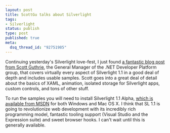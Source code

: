 ```yaml
--- 
layout: post
title: ScottGu talks about Silverlight
tags: 
- Silverlight
status: publish
type: post
published: true
meta: 
  dsq_thread_id: "92751985"
---
```

Continuing yesterday's Silverlight love-fest, I just found <a href="http://weblogs.asp.net/scottgu/archive/2007/06/19/building-silverlight-applications-using-net.aspx">a fantastic blog post from Scott Guthrie</a>, the General Manager of the .NET Developer Platform group, that covers virtually every aspect of Silverlight 1.1 in a good deal of depth and includes usable samples. Scott goes into a great deal of detail about the basics of XAML, animation, isolated storage for Silverlight apps, custom controls, and tons of other stuff.

  To run the samples you will need to install Silverlight 1.1 Alpha, <a href="http://msdn2.microsoft.com/en-us/silverlight/bb419317.aspx">which is available from MSDN</a> for both Windows and Mac OS X. I think that SL 1.1 is going to revolutionize web development with its incredibly rich programming model, fantastic tooling support (Visual Studio and the Expression suite) and sweet browser hooks. I can't wait until this is generally available.
